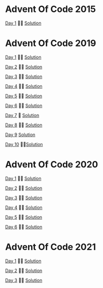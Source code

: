 # Advent Of Code 2015

[Day 1](https://adventofcode.com/2015/day/1) &#127775;&#127775; [Solution](2015/day1/Program.cs)

# Advent Of Code 2019

[Day 1](https://adventofcode.com/2019/day/1) &#127775;&#127775; [Solution](2019/day1/Program.cs)

[Day 2](https://adventofcode.com/2019/day/2) &#127775;&#127775; [Solution](2019/day2/Program.cs)

[Day 3](https://adventofcode.com/2019/day/3) &#127775;&#127775; [Solution](2019/day3/Program.cs)

[Day 4](https://adventofcode.com/2019/day/4) &#127775;&#127775; [Solution](2019/day4/Program.cs)

[Day 5](https://adventofcode.com/2019/day/5) &#127775;&#127775; [Solution](2019/day5/Program.cs)

[Day 6](https://adventofcode.com/2019/day/6) &#127775;&#127775; [Solution](2019/day6/Program.cs)

[Day 7](https://adventofcode.com/2019/day/7) &#127775; [Solution](2019/day7/Program.cs)

[Day 8](https://adventofcode.com/2019/day/8) &#127775;&#127775; [Solution](2019/day8/Program.cs)

[Day 9](https://adventofcode.com/2019/day/8) [Solution](#)

[Day 10](https://adventofcode.com/2019/day/8) &#127775;&#127775;[Solution](2019/day10/Program.cs)


# Advent Of Code 2020

[Day 1](https://adventofcode.com/2020/day/1) &#127775;&#127775; [Solution](2020/day1/Program.cs)

[Day 2](https://adventofcode.com/2020/day/2) &#127775;&#127775; [Solution](2020/day2/Program.cs)

[Day 3](https://adventofcode.com/2020/day/3) &#127775;&#127775; [Solution](2020/day3/Program.cs)

[Day 4](https://adventofcode.com/2020/day/4) &#127775;&#127775; [Solution](2020/day4/Program.cs)

[Day 5](https://adventofcode.com/2020/day/5) &#127775;&#127775; [Solution](2020/day5/Program.cs)

[Day 6](https://adventofcode.com/2020/day/6) &#127775;&#127775; [Solution](2020/day6/Program.cs)


# Advent Of Code 2021

[Day 1](https://adventofcode.com/2021/day/1) &#127775;&#127775; [Solution](2021/day1/Program.cs)

[Day 2](https://adventofcode.com/2021/day/2) &#127775;&#127775; [Solution](2021/day2/Program.cs)

[Day 3](https://adventofcode.com/2021/day/3) &#127775;&#127775; [Solution](2021/day3/Program.cs)
